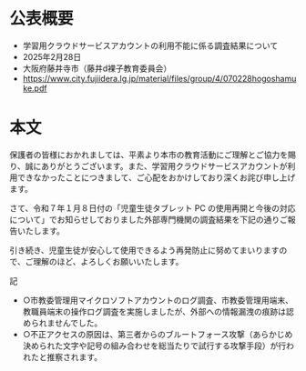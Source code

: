 # 公表概要
- 学習用クラウドサービスアカウントの利用不能に係る調査結果について
- 2025年2月28日
- 大阪府藤井寺市（藤井d裸子教育委員会）
- https://www.city.fujiidera.lg.jp/material/files/group/4/070228hogoshamuke.pdf

# 本文
保護者の皆様におかれましては、平素より本市の教育活動にご理解とご協力を賜り、誠にありがとうございます。また、学習用クラウドサービスアカウントが利用できなかったことにつきまして、ご心配をおかけしており深くお詫び申し上げます。

さて、令和７年１月８日付の「児童生徒タブレット PC の使用再開と今後の対応について」でお知らせしておりました外部専門機関の調査結果を下記の通りご報告いたします。

引き続き、児童生徒が安心して使用できるよう再発防止に努めてまいりますので、ご理解のほど、よろしくお願いいたします。

記

- ○市教委管理用マイクロソフトアカウントのログ調査、市教委管理用端末、教職員端末の操作ログ調査を実施しましたが、外部への情報漏洩の痕跡は認められませんでした。
- ○不正アクセスの原因は、第三者からのブルートフォース攻撃（あらかじめ決められた文字や記号の組み合わせを総当たりで試行する攻撃手段）が行われたと推察されます。
